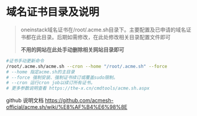 # 域名证书目录及说明

> oneinstack域名证书在/root/.acme.sh目录下。主要配置及已申请的域名证书都在此目录。后期如需修改，在此处修改相关目录配置文件即可
>
> **不用的网站在此处手动删除相关网站目录即可**

```bash
#证书手动更新命令
/root/.acme.sh/acme.sh --cron --home "/root/.acme.sh" --force
# --home 指定acme.sh的主目录
# --force 强制安装、强制证书续订或覆盖sudo限制。
# --cron 运行cron job以续订所有证书。
# 更多参数说明查看 https://the-x.cn/cmdtools/acme.sh.aspx
```

github 说明文档 https://github.com/acmesh-official/acme.sh/wiki/%E8%AF%B4%E6%98%8E